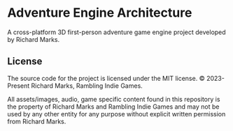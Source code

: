 # Adventure Engine Architecture

A cross-platform 3D first-person adventure game engine project developed by Richard Marks.



## License
The source code for the project is licensed under the MIT license. © 2023-Present Richard Marks, Rambling Indie Games.

All assets/images, audio, game specific content found in this repository is the property of Richard Marks and Rambling Indie Games and may not be used by any other entity for any purpose without explicit written permission from Richard Marks.
